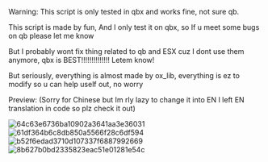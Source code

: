 
Warning: This script is only tested in qbx and works fine, not sure qb.

This script is made by fun, And I only test it on qbx, so If u meet some bugs on qb please let me know

But I probably wont fix thing related to qb and ESX cuz I dont use them anymore, qbx is BEST!!!!!!!!!!!!!! Letem know!

But seriously, everything is almost made by ox_lib, everything is ez to modify so u can help uself out, no worry

Preview: (Sorry for Chinese but Im rly lazy to change it into EN I left EN translation in code so plz check it out)

![64c63e6736ba10902a3641aa3e36031](https://github.com/user-attachments/assets/8448c4bf-2c2f-4e14-ab10-a2262e47e2d3)
![61df364b6c8db850a5566f28c6df594](https://github.com/user-attachments/assets/74874201-c042-49a7-b1ed-e3f96152bf41)
![b52f6edad3710d107337f6887992669](https://github.com/user-attachments/assets/b827ed89-ade6-4fbe-a775-2589c2752070)
![8b627b0bd2335823eac51e01281e54c](https://github.com/user-attachments/assets/61133799-7ca4-4427-a5c6-f858606e6dbf)
